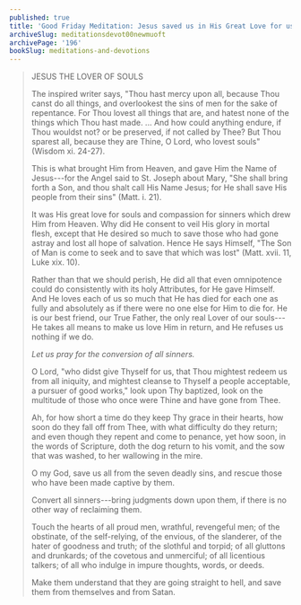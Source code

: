 ```yaml
---
published: true
title: 'Good Friday Meditation: Jesus saved us in His Great Love for us'
archiveSlug: meditationsdevot00newmuoft
archivePage: '196'
bookSlug: meditations-and-devotions
---
```


> JESUS THE LOVER OF SOULS
>
> The inspired writer says, "Thou hast mercy upon all, because Thou canst do all things, and overlookest the sins of men for the sake of repentance. For Thou lovest all things that are, and hatest none of the things which Thou hast made. ... And how could anything endure, if Thou wouldst not? or be preserved, if not called by Thee? But Thou sparest all, because they are Thine, O Lord, who lovest souls" (Wisdom xi. 24-27).
>
> This is what brought Him from Heaven, and gave Him the Name of Jesus---for the Angel said to St. Joseph about Mary, "She shall bring forth a Son, and thou shalt call His Name Jesus; for He shall save His people from their sins" (Matt. i. 21).
>
> It was His great love for souls and compassion for sinners which drew Him from Heaven. Why did He consent to veil His glory in mortal flesh, except that He desired so much to save those who had gone astray and lost all hope of salvation. Hence He says Himself, "The Son of Man is come to seek and to save that which was lost" (Matt. xvii. 11, Luke xix. 10).
>
> Rather than that we should perish, He did all that even omnipotence could do consistently with its holy Attributes, for He gave Himself. And He loves each of us so much that He has died for each one as fully and absolutely as if there were no one else for Him to die for. He is our best friend, our True Father, the only real Lover of our souls---He takes all means to make us love Him in return, and He refuses us nothing if we do.
>
> *Let us pray for the conversion of all sinners.*
>
> O Lord, "who didst give Thyself for us, that Thou mightest redeem us from all iniquity, and mightest cleanse to Thyself a people acceptable, a pursuer of good works," look upon Thy baptized, look on the multitude of those who once were Thine and have gone from Thee.
>
>  Ah, for how short a time do they keep Thy grace in their hearts, how soon do they fall off from Thee, with what difficulty do they return; and even though they repent and come to penance, yet how soon, in the words of Scripture, doth the dog return to his vomit, and the sow that was washed, to her wallowing in the mire.
>
> O my God, save us all from the seven deadly sins, and rescue those who have been made captive by them.
>
> Convert all sinners---bring judgments down upon them, if there is no other way of reclaiming them.
>
> Touch the hearts of all proud men, wrathful, revengeful men; of the obstinate, of the self-relying, of the envious, of the slanderer, of the hater of goodness and truth; of the slothful and torpid; of all gluttons and drunkards; of the covetous and unmerciful; of all licentious talkers; of all who indulge in impure thoughts, words, or deeds.
>
> Make them understand that they are going straight to hell, and save them from themselves and from Satan.
